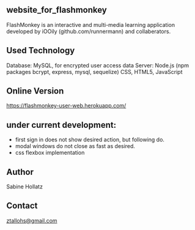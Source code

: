 ## website_for_flashmonkey
FlashMonkey is an interactive and multi-media learning application developed by iOOily (github.com/runnermann) and collaberators.

## Used Technology
Database: MySQL, for encrypted user access data
Server: Node.js (npm packages bcrypt, express, mysql, sequelize)
CSS, HTML5, JavaScript

## Online Version
https://flashmonkey-user-web.herokuapp.com/

## under current development:
- first sign in does not show desired action, but following do.
- modal windows do not  close as fast as desired.
- css flexbox implementation

## Author
Sabine Hollatz

## Contact
ztallohs@gmail.com

